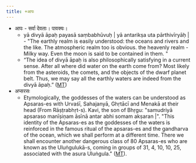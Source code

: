 ```yaml
---
title: +आपः
---
```


- आपः - सर्वा देवताः। पावक्यः।
  - yā divyā āpaḥ payasā saṃbabhūvuḥ | yā antarikṣa uta pārthivīryāḥ | - "The earthly realm is easily understood: the oceans and rivers and the like. The atmospheric realm too is obvious. the heavenly realm - Milky way. Even the moon is said to be contained in them. "
  - “The idea of divyā āpaḥ is also philosophically satisfying in a current sense. After all where did water on the earth come from? Most likely from the asteroids, the comets, and the objects of the dwarf planet belt. Thus, we may say all the earthly waters are indeed from the divyā āpaḥ.” ([MT](https://manasataramgini.wordpress.com/2019/12/30/matters-of-religion-3/))
- अप्सरसः
  - Etymologically, the goddesses of the waters can be understood as Apsaras-es with Urvaśī, Sahajanyā, Ghṛtācī and Menakā at their head (From Rāṣṭrabhṛt-s). Kavi, the son of Bhṛgu: "samudriyā apsaraso manīṣiṇam āsīnā antar abhi somam akṣaran |". "This identity of the Apsaras-es as the goddesses of the waters is reinforced in the famous ritual of the apsaras-es and the gandharva of the ocean, which we shall perform at a different time. There we shall encounter another dangerous class of 80 Apsaras-es who are known as the Uluṅgulukā-s, coming in groups of 31, 4, 10, 10, 25, associated with the asura Uluṅgula." ([MT](https://manasataramgini.wordpress.com/2019/12/30/matters-of-religion-3/)).
